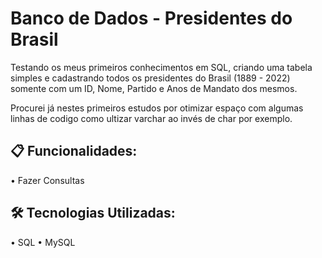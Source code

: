 <h1>Banco de Dados - Presidentes do Brasil</h1>


Testando os meus primeiros conhecimentos em SQL, criando uma tabela simples e cadastrando todos os presidentes do Brasil (1889 - 2022) somente com um ID, Nome, Partido e Anos de Mandato dos mesmos.</br>

Procurei já nestes primeiros estudos por otimizar espaço com algumas linhas de codigo como ultizar varchar ao invés de char por exemplo.



<h2>📋 Funcionalidades:</h2>

• Fazer Consultas

<h2>🛠️ Tecnologias Utilizadas:</h2>

• SQL
• MySQL
